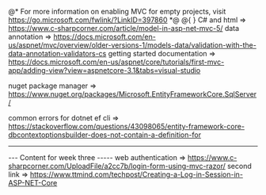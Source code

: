 ﻿@*
    For more information on enabling MVC for empty projects, visit https://go.microsoft.com/fwlink/?LinkID=397860
*@
@{
}
C# and html => https://www.c-sharpcorner.com/article/model-in-asp-net-mvc-5/
data annotation => https://docs.microsoft.com/en-us/aspnet/mvc/overview/older-versions-1/models-data/validation-with-the-data-annotation-validators-cs
getting started documentation => https://docs.microsoft.com/en-us/aspnet/core/tutorials/first-mvc-app/adding-view?view=aspnetcore-3.1&tabs=visual-studio

nuget package manager =>  https://www.nuget.org/packages/Microsoft.EntityFrameworkCore.SqlServer/

common errors for dotnet ef cli => https://stackoverflow.com/questions/43098065/entity-framework-core-dbcontextoptionsbuilder-does-not-contain-a-definition-for


-------------------------------
--- Content for week three -----
web authentication => https://www.c-sharpcorner.com/UploadFile/a2cc7b/login-form-using-mvc-razor/
second link => https://www.ttmind.com/techpost/Creating-a-Log-in-Session-in-ASP-NET-Core


